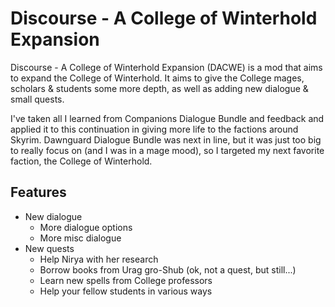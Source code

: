 # Discourse - A College of Winterhold Expansion

Discourse - A College of Winterhold Expansion (DACWE) is a mod that aims to expand the College of Winterhold. It aims to give the College mages, scholars & students some more depth, as well as adding new dialogue & small quests.

I've taken all I learned from Companions Dialogue Bundle and feedback and applied it to this continuation in giving more life to the factions around Skyrim. Dawnguard Dialogue Bundle was next in line, but it was just too big to really focus on (and I was in a mage mood), so I targeted my next favorite faction, the College of Winterhold.

## Features

- New dialogue
	- More dialogue options
	- More misc dialogue
- New quests
	- Help Nirya with her research
	- Borrow books from Urag gro-Shub (ok, not a quest, but still...)
	- Learn new spells from College professors
	- Help your fellow students in various ways